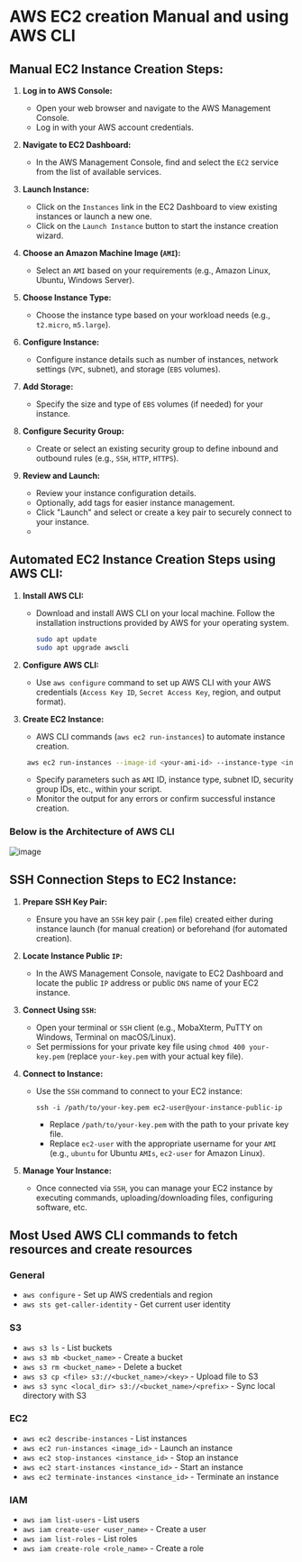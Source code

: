 # AWS EC2 creation Manual and using AWS CLI

## Manual EC2 Instance Creation Steps:

1. **Log in to AWS Console:**
   - Open your web browser and navigate to the AWS Management Console.
   - Log in with your AWS account credentials.

2. **Navigate to EC2 Dashboard:**
   - In the AWS Management Console, find and select the `EC2` service from the list of available services.

3. **Launch Instance:**
   - Click on the `Instances` link in the EC2 Dashboard to view existing instances or launch a new one.
   - Click on the `Launch Instance` button to start the instance creation wizard.

4. **Choose an Amazon Machine Image (`AMI`):**
   - Select an `AMI` based on your requirements (e.g., Amazon Linux, Ubuntu, Windows Server).

5. **Choose Instance Type:**
   - Choose the instance type based on your workload needs (e.g., `t2.micro`, `m5.large`).

6. **Configure Instance:**
   - Configure instance details such as number of instances, network settings (`VPC`, subnet), and storage (`EBS` volumes).

7. **Add Storage:**
   - Specify the size and type of `EBS` volumes (if needed) for your instance.

8. **Configure Security Group:**
   - Create or select an existing security group to define inbound and outbound rules (e.g., `SSH`, `HTTP`, `HTTPS`).

9. **Review and Launch:**
   - Review your instance configuration details.
   - Optionally, add tags for easier instance management.
   - Click "Launch" and select or create a key pair to securely connect to your instance.
   - 

## Automated EC2 Instance Creation Steps using AWS CLI:

1. **Install AWS CLI:**
   - Download and install AWS CLI on your local machine. Follow the installation instructions provided by AWS for your operating system.
   
     ```sh
     sudo apt update
     sudo apt upgrade awscli
     ```
2. **Configure AWS CLI:**
   - Use `aws configure` command to set up AWS CLI with your AWS credentials (`Access Key ID`, `Secret Access Key`, region, and output format).

3. **Create EC2 Instance:**
   - AWS CLI commands (`aws ec2 run-instances`) to automate instance creation.
    ```sh
     aws ec2 run-instances --image-id <your-ami-id> --instance-type <instance-type> --subnet-id <subnet-id> --security-group-ids <security-group-ids> --key-name <key-pair-name>
    ```
   - Specify parameters such as `AMI` ID, instance type, subnet ID, security group IDs, etc., within your script.
   - Monitor the output for any errors or confirm successful instance creation.

### Below is the Architecture of AWS CLI 

![image](https://github.com/user-attachments/assets/1b5ecd45-8bcc-4f92-909c-92fbfbd48b41)

## SSH Connection Steps to EC2 Instance:

1. **Prepare SSH Key Pair:**
   - Ensure you have an `SSH` key pair (`.pem` file) created either during instance launch (for manual creation) or beforehand (for automated creation).

2. **Locate Instance Public `IP`:**
   - In the AWS Management Console, navigate to EC2 Dashboard and locate the public `IP` address or public `DNS` name of your EC2 instance.

3. **Connect Using `SSH`:**
   - Open your terminal or `SSH` client (e.g., MobaXterm, PuTTY on Windows, Terminal on macOS/Linux).
   - Set permissions for your private key file using `chmod 400 your-key.pem` (replace `your-key.pem` with your actual key file).

4. **Connect to Instance:**
   - Use the `SSH` command to connect to your EC2 instance:
     ```
     ssh -i /path/to/your-key.pem ec2-user@your-instance-public-ip
     ```
     - Replace `/path/to/your-key.pem` with the path to your private key file.
     - Replace `ec2-user` with the appropriate username for your `AMI` (e.g., `ubuntu` for Ubuntu `AMIs`, `ec2-user` for Amazon Linux).

5. **Manage Your Instance:**
   - Once connected via `SSH`, you can manage your EC2 instance by executing commands, uploading/downloading files, configuring software, etc.
     

## Most Used AWS CLI commands to fetch resources and create resources

### General

- `aws configure` - Set up AWS credentials and region
- `aws sts get-caller-identity` - Get current user identity

### S3

- `aws s3 ls` - List buckets
- `aws s3 mb <bucket_name>` - Create a bucket
- `aws s3 rm <bucket_name>` - Delete a bucket
- `aws s3 cp <file> s3://<bucket_name>/<key>` - Upload file to S3
- `aws s3 sync <local_dir> s3://<bucket_name>/<prefix>` - Sync local directory with S3

### EC2

- `aws ec2 describe-instances` - List instances
- `aws ec2 run-instances <image_id>` - Launch an instance
- `aws ec2 stop-instances <instance_id>` - Stop an instance
- `aws ec2 start-instances <instance_id>` - Start an instance
- `aws ec2 terminate-instances <instance_id>` - Terminate an instance

### IAM

- `aws iam list-users` - List users
- `aws iam create-user <user_name>` - Create a user
- `aws iam list-roles` - List roles
- `aws iam create-role <role_name>` - Create a role


